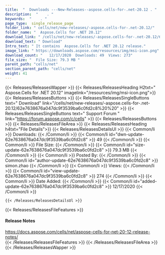 ```yaml
---
title:  "  Downloads ---New-Releases--aspose.cells-for-.net-20.12 . " 
description:  "    . " 
keywords:  "    . " 
page_type:  single_release_page
folder_link: " cells/net/new-releases/-aspose.cells-for-.net-20.12/"
folder_name: "  Aspose.Cells for .NET 20.12"
download_link: " /cells/net/new-releases/-aspose.cells-for-.net-20.12/62e7638676a047dc9f3539ba6c0fd2c8"
download_text: " Download"
Intro_text: " It contains  Aspose.Cells for .NET 20.12 release."
image_link: " https://downloads.aspose.com/resources/img/msi-icon.png"
download_count: "   12/17/2020  Downloads: 49  Views: 273"
file_size: "  File Size: 79.3 MB "
parent_path: "cells/net"
section_parent_path: "cells/net"
weight: 41 
---
```


{{< Releases/ReleasesWapper >}}
  {{< Releases/ReleasesHeading H2txt="  Aspose.Cells for .NET 20.12" imagelink="/resources/img/msi-icon.png">}}
  {{< Releases/ReleasesButtons >}}
    {{< Releases/ReleasesSingleButtons text=" Download" link="/cells/net/new-releases/-aspose.cells-for-.net-20.12/62e7638676a047dc9f3539ba6c0fd2c8%20%20" >}}
    {{< Releases/ReleasesSingleButtons text=" Support Forum " link="https://forum.aspose.com/c/cells" >}}
  {{< Releases/ReleasesButtons >}}
  {{< Releases/ReleasesFileArea >}}
    {{< Releases/ReleasesHeading h4txt="File Details">}}
    {{< Releases/ReleasesDetailsUl >}}
            {{< Common/li  >}} Downloads: {{< /Common/li >}} 
      {{< Common/li id="dwn-update-62e7638676a047dc9f3539ba6c0fd2c8" >}} 49 {{< /Common/li >}} 
      {{< Common/li  >}} File Size: {{< /Common/li >}} 
      {{< Common/li id="size-update-62e7638676a047dc9f3539ba6c0fd2c8" >}} 79.3 MB {{< /Common/li >}} 
      {{< Common/li  >}} Posted By: {{< /Common/li >}} 
      {{< Common/li id="author-update-62e7638676a047dc9f3539ba6c0fd2c8" >}} simon.zhao {{< /Common/li >}} 
      {{< Common/li  >}} Views: {{< /Common/li >}} 
      {{< Common/li id="view-update-62e7638676a047dc9f3539ba6c0fd2c8" >}} 274 {{< /Common/li >}} 
      {{< Common/li  >}} Date Added: {{< /Common/li >}} 
      {{< Common/li id="added-update-62e7638676a047dc9f3539ba6c0fd2c8" >}} 12/17/2020 {{< /Common/li >}} 

    {{< /Releases/ReleasesDetailsUl >}}

  {{< Releases/ReleasesFileFeatures >}}
      <h4>Release Notes</h4><div><a href="https://docs.aspose.com/cells/net/aspose-cells-for-net-20-12-release-notes/">https://docs.aspose.com/cells/net/aspose-cells-for-net-20-12-release-notes/</a></div>
  {{< /Releases/ReleasesFileFeatures >}}
 {{< /Releases/ReleasesFileArea >}}
{{< /Releases/ReleasesWapper >}}


